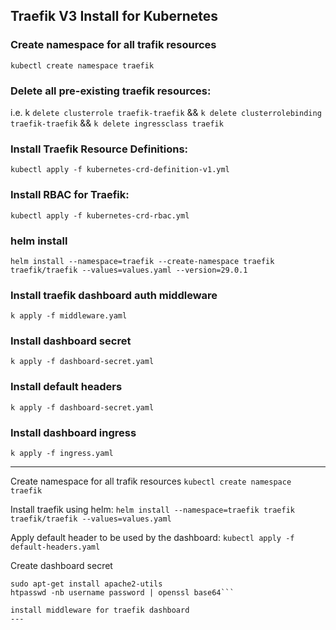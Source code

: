 ## Traefik V3 Install for Kubernetes

### Create namespace for all trafik resources
```kubectl create namespace traefik```

### Delete all pre-existing traefik resources:
i.e. k `delete clusterrole traefik-traefik` && `k delete clusterrolebinding traefik-traefik` && `k delete ingressclass traefik`

### Install Traefik Resource Definitions:
`kubectl apply -f kubernetes-crd-definition-v1.yml`

### Install RBAC for Traefik:
`kubectl apply -f kubernetes-crd-rbac.yml`

### helm install
`helm install --namespace=traefik --create-namespace traefik traefik/traefik --values=values.yaml --version=29.0.1`

### Install traefik dashboard auth middleware
 `k apply -f middleware.yaml`

### Install dashboard secret
`k apply -f dashboard-secret.yaml`

### Install default headers
`k apply -f dashboard-secret.yaml`

### Install dashboard ingress
`k apply -f ingress.yaml`

---


Create namespace for all trafik resources
```kubectl create namespace traefik```

Install traefik using helm:
```helm install --namespace=traefik traefik traefik/traefik --values=values.yaml```

Apply default header to be used by the dashboard:
```kubectl apply -f default-headers.yaml```

Create dashboard secret
```sudo apt-get update
sudo apt-get install apache2-utils
htpasswd -nb username password | openssl base64```

install middleware for traefik dashboard
---